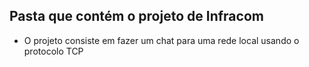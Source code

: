 ## Pasta que contém o projeto de Infracom

* O projeto consiste em fazer um chat para uma rede local usando o protocolo TCP
